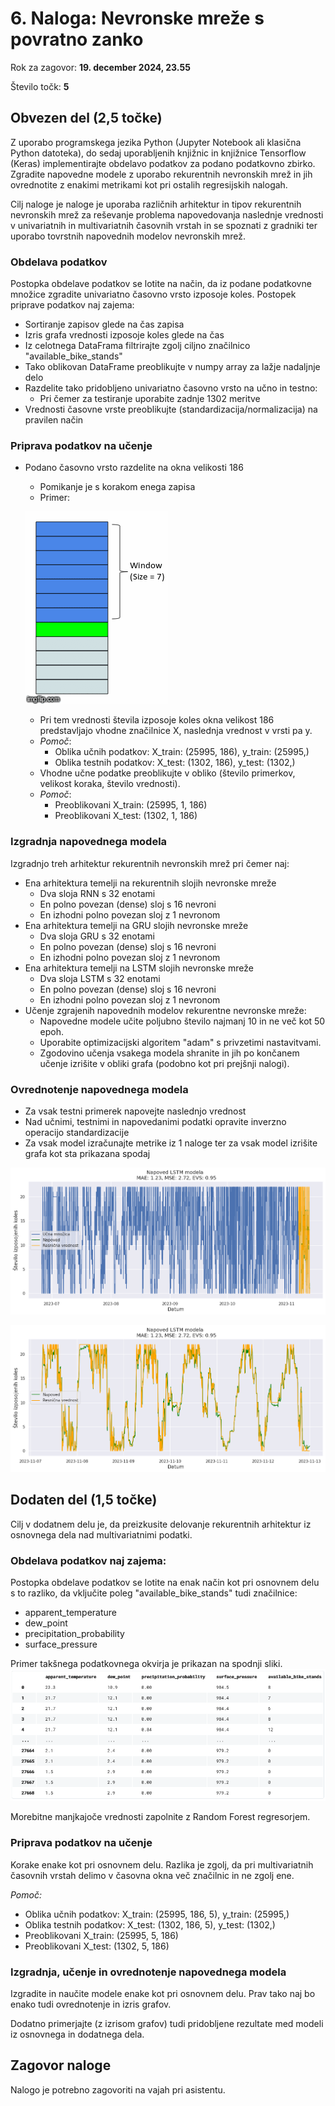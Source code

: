 # 6. Naloga: Nevronske mreže s povratno zanko

Rok za zagovor: **19. december 2024, 23.55**

Število točk: **5** 

## Obvezen del (2,5 točke)
Z uporabo programskega jezika Python (Jupyter Notebook ali klasična Python datoteka), do sedaj uporabljenih knjižnic in knjižnice Tensorflow (Keras) implementirajte obdelavo podatkov za podano podatkovno zbirko. Zgradite napovedne modele z uporabo rekurentnih nevronskih mrež in jih ovrednotite z enakimi metrikami kot pri ostalih regresijskih nalogah.

Cilj naloge je naloge je uporaba različnih arhitektur in tipov rekurentnih nevronskih mrež za reševanje problema napovedovanja naslednje vrednosti v univariatnih in multivariatnih časovnih vrstah in se spoznati z gradniki ter uporabo tovrstnih napovednih modelov nevronskih mrež.

### Obdelava podatkov
Postopka obdelave podatkov se lotite na način, da iz podane podatkovne množice zgradite univariatno časovno vrsto izposoje koles. Postopek priprave podatkov naj zajema:
- Sortiranje zapisov glede na čas zapisa
- Izris grafa vrednosti izposoje koles glede na čas
- Iz celotnega DataFrama filtrirajte zgolj ciljno značilnico "available_bike_stands"
- Tako oblikovan DataFrame preoblikujte v numpy array za lažje nadaljnje delo
- Razdelite tako pridobljeno univariatno časovno vrsto na učno in testno:
    - Pri čemer za testiranje uporabite zadnje 1302 meritve
- Vrednosti časovne vrste preoblikujte (standardizacija/normalizacija) na pravilen način

### Priprava podatkov na učenje
- Podano časovno vrsto razdelite na okna velikosti 186
    - Pomikanje je s korakom enega zapisa
    - Primer: 
    
    ![Primer sliding window](primer_sliding_window.gif)

    - Pri tem vrednosti števila izposoje koles okna velikost 186 predstavljajo vhodne značilnice X, naslednja vrednost v vrsti pa y.
    - *Pomoč*:
        - Oblika učnih podatkov: X_train: (25995, 186), y_train: (25995,)
        - Oblika testnih podatkov: X_test: (1302, 186), y_test: (1302,)
    - Vhodne učne podatke preoblikujte v obliko (število primerkov, velikost koraka, število vrednosti).
    - *Pomoč*:
        - Preoblikovani X_train: (25995, 1, 186)
        - Preoblikovani X_test: (1302, 1, 186)

### Izgradnja napovednega modela
Izgradnjo treh arhitektur rekurentnih nevronskih mrež pri čemer naj:
- Ena arhitektura temelji na rekurentnih slojih nevronske mreže
    - Dva sloja RNN s 32 enotami
    - En polno povezan (dense) sloj s 16 nevroni
    - En izhodni polno povezan sloj z 1 nevronom
- Ena arhitektura temelji na GRU slojih nevronske mreže
    - Dva sloja GRU s 32 enotami
    - En polno povezan (dense) sloj s 16 nevroni
    - En izhodni polno povezan sloj z 1 nevronom
- Ena arhitektura temelji na LSTM slojih nevronske mreže
    - Dva sloja LSTM s 32 enotami
    - En polno povezan (dense) sloj s 16 nevroni
    - En izhodni polno povezan sloj z 1 nevronom
- Učenje zgrajenih napovednih modelov rekurentne nevronske mreže:
    - Napovedne modele učite poljubno število najmanj 10 in ne več kot 50 epoh.
    - Uporabite optimizacijski algoritem "adam" s privzetimi nastavitvami.
    - Zgodovino učenja vsakega modela shranite in jih po končanem učenje izrišite v obliki grafa (podobno kot pri prejšnji nalogi).

### Ovrednotenje napovednega modela
- Za vsak testni primerek napovejte naslednjo vrednost
- Nad učnimi, testnimi in napovedanimi podatki opravite inverzno operacijo standardizacije
- Za vsak model izračunajte metrike iz 1 naloge ter za vsak model izrišite grafa kot sta prikazana spodaj

![Graf napovedi](napoved_modela.png)

![Graf napovedi nad testno množico](napoved_modela_test.png)

## Dodaten del (1,5 točke)
Cilj v dodatnem delu je, da preizkusite delovanje rekurentnih arhitektur iz osnovnega dela nad multivariatnimi podatki.

### Obdelava podatkov naj zajema:
Postopka obdelave podatkov se lotite na enak način kot pri osnovnem delu s to razliko, da vključite poleg "available_bike_stands" tudi značilnice:
- apparent_temperature
- dew_point
- precipitation_probability
- surface_pressure

Primer takšnega podatkovnega okvirja je prikazan na spodnji sliki.
![Primer podatkovnega okvirja](multivariatni_df.png)

Morebitne manjkajoče vrednosti zapolnite z Random Forest regresorjem.

### Priprava podatkov na učenje
Korake enake kot pri osnovnem delu. Razlika je zgolj, da pri multivariatnih časovnih vrstah delimo v časovna okna več značilnic in ne zgolj ene.

*Pomoč:*
- Oblika učnih podatkov: X_train: (25995, 186, 5), y_train: (25995,)
- Oblika testnih podatkov: X_test: (1302, 186, 5), y_test: (1302,)
- Preoblikovani X_train: (25995, 5, 186)
- Preoblikovani X_test: (1302, 5, 186)

### Izgradnja, učenje in ovrednotenje napovednega modela
Izgradite in naučite modele enake kot pri osnovnem delu. Prav tako naj bo enako tudi ovrednotenje in izris grafov.

Dodatno primerjajte (z izrisom grafov) tudi pridobljene rezultate med modeli iz osnovnega in dodatnega dela.

## Zagovor naloge
Nalogo je potrebno zagovoriti na vajah pri asistentu.